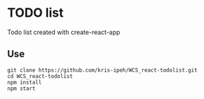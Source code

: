 # TODO list

Todo list created with create-react-app

## Use

    git clone https://github.com/kris-ipeh/WCS_react-todolist.git
    cd WCS_react-todolist
    npm install
    npm start
